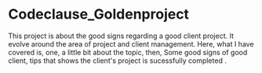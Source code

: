 # Codeclause_Goldenproject
This project is about the good signs regarding a good client project. It evolve around the area of project and client management. Here, what I have covered is, one, a little bit about the topic, then, Some good signs of good client, tips that shows the client's project is sucessfully completed .
